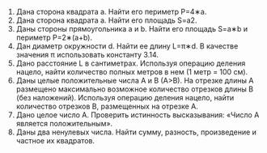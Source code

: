 1.	Дана сторона квадрата a. Найти его периметр P=4∗a.
2.	Дана сторона квадрата a. Найти его площадь S=a2.
3.	Даны стороны прямоугольника a и b. Найти его площадь S=a∗b и периметр P=2∗(a+b).
4.	Дан диаметр окружности d. Найти ее длину L=π∗d. В качестве значения π использовать константу 3.14.
5.	Дано расстояние L в сантиметрах. Используя операцию деления нацело, найти количество полных метров в нем (1 метр = 100 см).
6.	Даны целые положительные числа A и B (A>B). На отрезке длины A размещено максимально возможное количество отрезков длины B (без наложений). Используя операцию деления нацело, найти количество отрезков B, размещенных на отрезке A.
7.	Дано целое число A. Проверить истинность высказывания: «Число A является положительным».
8.	Даны два ненулевых числа. Найти сумму, разность, произведение и частное их квадратов.

